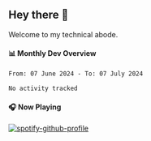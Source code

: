 ## Hey there 👋

Welcome to my technical abode.

#### 📊 Monthly Dev Overview
<!--START_SECTION:waka-->

```txt
From: 07 June 2024 - To: 07 July 2024

No activity tracked
```

<!--END_SECTION:waka-->

#### 🎧 Now Playing

[![spotify-github-profile](https://spotify-github-profile.vercel.app/api/view?uid=james2mid&cover_image=true&theme=natemoo-re)](https://open.spotify.com/user/james2mid?si=2b3baf2b09cb499e)
